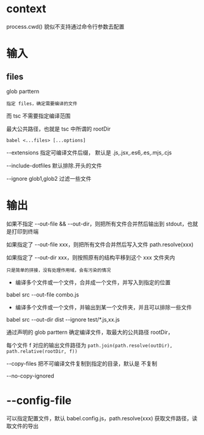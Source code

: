 # context

process.cwd() 貌似不支持通过命令行参数去配置

# 输入

## files

glob parttern

`指定 files，确定需要编译的文件`

而 tsc 不需要指定编译范围

最大公共路径，也就是 tsc 中所谓的 rootDir

`babel <...files> [...options]`

--extensions 指定可编译文件后缀， 默认是 .js,.jsx,.es6,.es,.mjs,.cjs

--include-dotfiles 默认排除.开头的文件

--ignore glob1,glob2 过滤一些文件

# 输出

如果不指定 --out-file && --out-dir，则把所有文件合并然后输出到 stdout，也就是打印到终端

如果指定了 --out-file xxx，则把所有文件合并然后写入文件 path.resolve(xxx)

如果指定了 --out-dir xxx，则按照原有的结构平移到这个 xxx 文件夹内

`只是简单的拼接，没有处理作用域，会有污染的情况`

- 编译多个文件或一个文件，合并成一个文件，并写入到指定的位置

babel src --out-file combo.js

- 编译多个文件或一个文件，并输出到某一个文件夹，并且可以排除一些文件

babel src --out-dir dist --ignore test/\*.js,xx.js

通过声明的 glob parttern 确定编译文件，取最大的公共路径 rootDir，

每个文件 f 对应的输出文件路径为 `path.join(path.resolve(outDir), path.relative(rootDir, f))`

--copy-files 把不可编译文件复制到指定的目录，默认是 不复制

--no-copy-ignored

# --config-file

可以指定配置文件，默认 babel.config.js，path.resolve(xxx) 获取文件路径，读取文件的导出
